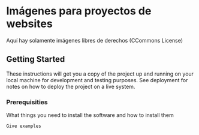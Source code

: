 # Imágenes para proyectos de websites

Aquí hay solamente imágenes libres de derechos (CCommons License)

## Getting Started

These instructions will get you a copy of the project up and running on your local machine for development and testing purposes. See deployment for notes on how to deploy the project on a live system.

### Prerequisities

What things you need to install the software and how to install them

```
Give examples
```
